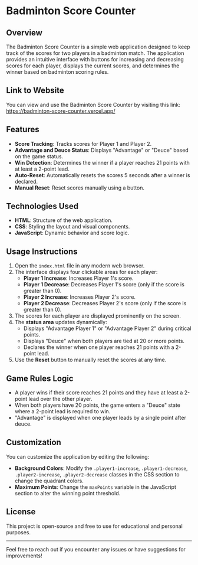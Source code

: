 # Badminton Score Counter

## Overview
The Badminton Score Counter is a simple web application designed to keep track of the scores for two players in a badminton match. The application provides an intuitive interface with buttons for increasing and decreasing scores for each player, displays the current scores, and determines the winner based on badminton scoring rules.

## Link to Website
You can view and use the Badminton Score Counter by visiting this link:  https://badminton-score-counter.vercel.app/

## Features
- **Score Tracking**: Tracks scores for Player 1 and Player 2.
- **Advantage and Deuce Status**: Displays "Advantage" or "Deuce" based on the game status.
- **Win Detection**: Determines the winner if a player reaches 21 points with at least a 2-point lead.
- **Auto-Reset**: Automatically resets the scores 5 seconds after a winner is declared.
- **Manual Reset**: Reset scores manually using a button.

## Technologies Used
- **HTML**: Structure of the web application.
- **CSS**: Styling the layout and visual components.
- **JavaScript**: Dynamic behavior and score logic.

## Usage Instructions
1. Open the `index.html` file in any modern web browser.
2. The interface displays four clickable areas for each player:
   - **Player 1 Increase**: Increases Player 1's score.
   - **Player 1 Decrease**: Decreases Player 1's score (only if the score is greater than 0).
   - **Player 2 Increase**: Increases Player 2's score.
   - **Player 2 Decrease**: Decreases Player 2's score (only if the score is greater than 0).
3. The scores for each player are displayed prominently on the screen.
4. The **status area** updates dynamically:
   - Displays "Advantage Player 1" or "Advantage Player 2" during critical points.
   - Displays "Deuce" when both players are tied at 20 or more points.
   - Declares the winner when one player reaches 21 points with a 2-point lead.
5. Use the **Reset** button to manually reset the scores at any time.

## Game Rules Logic
- A player wins if their score reaches 21 points and they have at least a 2-point lead over the other player.
- When both players have 20 points, the game enters a "Deuce" state where a 2-point lead is required to win.
- "Advantage" is displayed when one player leads by a single point after deuce.

## Customization
You can customize the application by editing the following:
- **Background Colors**: Modify the `.player1-increase`, `.player1-decrease`, `.player2-increase`, `.player2-decrease` classes in the CSS section to change the quadrant colors.
- **Maximum Points**: Change the `maxPoints` variable in the JavaScript section to alter the winning point threshold.


## License
This project is open-source and free to use for educational and personal purposes.

---
Feel free to reach out if you encounter any issues or have suggestions for improvements!
